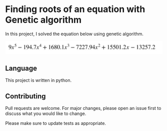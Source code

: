 #  Finding roots of an equation with Genetic algorithm

In this project, I solved the equation below using genetic algorithm.

<img src="1.png" >

## Language 
This project is written in python.

## Contributing
Pull requests are welcome. For major changes, please open an issue first to discuss what you would like to change.

Please make sure to update tests as appropriate.
